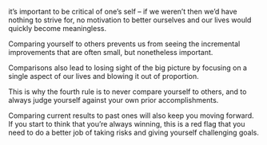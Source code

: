 it’s important to be critical of one’s self – if we weren’t then we’d have nothing to strive for, no motivation to better ourselves and our lives would quickly become meaningless.

Comparing yourself to others prevents us from seeing the incremental improvements that are often small, but nonetheless important.

Comparisons also lead to losing sight of the big picture by focusing on a single aspect of our lives and blowing it out of proportion.

This is why the fourth rule is to never compare yourself to others, and to always judge yourself against your own prior accomplishments.

Comparing current results to past ones will also keep you moving forward. If you start to think that you’re always winning, this is a red flag that you need to do a better job of taking risks and giving yourself challenging goals.
